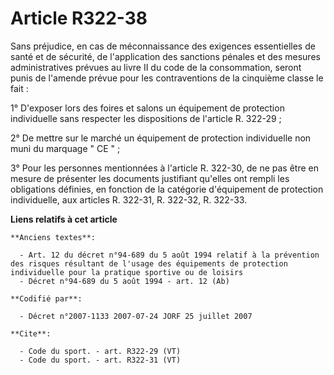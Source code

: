 # Article R322-38

Sans préjudice, en cas de méconnaissance des exigences essentielles de santé et de sécurité, de l'application des sanctions
pénales et des mesures administratives prévues au livre II du code de la consommation, seront punis de l'amende prévue pour
les contraventions de la cinquième classe le fait : 

1° D'exposer lors des foires et salons un équipement de protection individuelle sans respecter les dispositions de l'article
R. 322-29 ; 

2° De mettre sur le marché un équipement de protection individuelle non muni du marquage " CE " ; 

3° Pour les personnes mentionnées à l'article R. 322-30, de ne pas être en mesure de présenter les documents justifiant
qu'elles ont rempli les obligations définies, en fonction de la catégorie d'équipement de protection individuelle, aux
articles R. 322-31, R. 322-32, R. 322-33.

**Liens relatifs à cet article**

	**Anciens textes**:

	  - Art. 12 du décret n°94-689 du 5 août 1994 relatif à la prévention des risques résultant de l'usage des équipements de protection individuelle pour la pratique sportive ou de loisirs
	  - Décret n°94-689 du 5 août 1994 - art. 12 (Ab)

	**Codifié par**:

	  - Décret n°2007-1133 2007-07-24 JORF 25 juillet 2007

	**Cite**:

	  - Code du sport. - art. R322-29 (VT)
	  - Code du sport. - art. R322-31 (VT)
